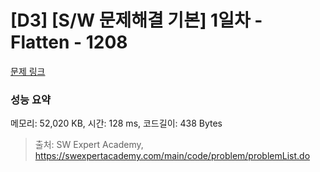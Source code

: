 # [D3] [S/W 문제해결 기본] 1일차 - Flatten - 1208 

[문제 링크](https://swexpertacademy.com/main/code/problem/problemDetail.do?contestProbId=AV139KOaABgCFAYh) 

### 성능 요약

메모리: 52,020 KB, 시간: 128 ms, 코드길이: 438 Bytes



> 출처: SW Expert Academy, https://swexpertacademy.com/main/code/problem/problemList.do